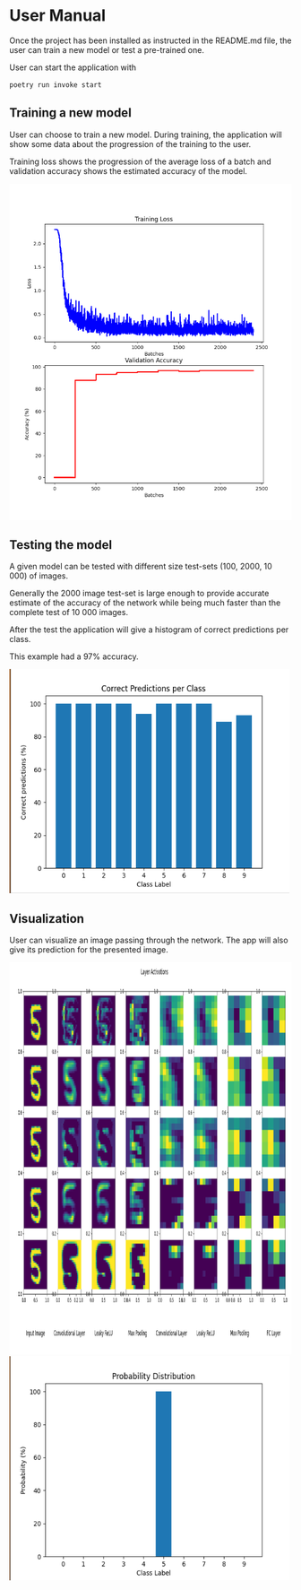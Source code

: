 # User Manual
Once the project has been installed as instructed in the README.md file, the user can train a new model or test a pre-trained one.

User can start the application with
```bash
poetry run invoke start
```

## Training a new model
User can choose to train a new model.
During training, the application will show some data about the progression of the training to the user.

Training loss shows the progression of the average loss of a batch and validation accuracy shows the estimated accuracy of the model.

<img src=https://github.com/jooniku/convolutional_neural_network/blob/main/data/training_data_images/25-11-2023-10-38.png height=600 width=550>

## Testing the model
A given model can be tested with different size test-sets (100, 2000, 10 000) of images.

Generally the 2000 image test-set is large enough to provide accurate estimate of the accuracy of the network while being much faster than the complete test of 10 000 images.

After the test the application will give a histogram of correct predictions per class.

This example had a 97% accuracy.

<img src=https://github.com/jooniku/convolutional_neural_network/blob/main/Documentation/images/pred_per_class.png height=400 width=500>


## Visualization
User can visualize an image passing through the network.
The app will also give its prediction for the presented image.

<img src=https://github.com/jooniku/convolutional_neural_network/blob/main/Documentation/images/layer_activations.png height=700 width=800>
<img src=https://github.com/jooniku/convolutional_neural_network/blob/main/Documentation/images/prediction.png height=400 width=500>
